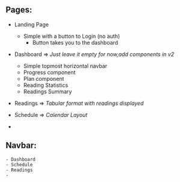 ## Pages: 
- Landing Page
    - Simple  with a button to Login (no auth)
        - Button takes you to the dashboard
- Dashboard
    => *Just leave it empty for now,add components in v2*
    - Simple topmost horizontal navbar
    - Progress component
    - Plan component
    - Reading Statistics
    - Readings Summary
- Readings
    => *Tabular format with readings displayed*

- Schedule
    => *Calendar Layout*
- 





## Navbar:
    - Dashboard
    - Schedule
    - Readings
    - 